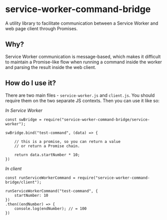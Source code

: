 # service-worker-command-bridge

A utility library to facilitate communication between a Service
Worker and web page client through Promises.

## Why?

Service Worker communication is message-based, which makes it
difficult to maintain a Promise-like flow when running a command inside the
worker and parsing the result inside the web client.

## How do I use it?

There are two main files - `service-worker.js` and `client.js`.
You should require them on the two separate JS contexts. Then
you can use it like so:

*In Service Worker*
    
    const swBridge = require("service-worker-command-bridge/service-worker");
    
    swBridge.bind("test-command", (data) => {
        
        // this is a promise, so you can return a value
        // or return a Promise chain.
        
        return data.startNumber * 10;
    })
    
*In client*

    const runServiceWorkerCommand = require("service-worker-command-bridge/client");
    
    runServiceWorkerCommand("test-command", {
        startNumber: 10
    })
    .then((endNumber) => {
        console.log(endNumber); // = 100
    })